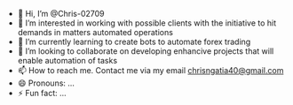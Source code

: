 - 👋 Hi, I’m @Chris-02709
- 👀 I’m interested in working with possible clients with the initiative to hit demands in matters automated operations
- 🌱 I’m currently learning to create bots to automate forex trading 
- 💞️ I’m looking to collaborate on developing enhancive projects that will enable automation of tasks
- 📫 How to reach me. Contact me via my email chrisngatia40@gmail.com
- 😄 Pronouns: ...
- ⚡ Fun fact: ...

<!---
Chris-02709/Chris-02709 is a ✨ special ✨ repository because its `README.md` (this file) appears on your GitHub profile.
You can click the Preview link to take a look at your changes.
--->
